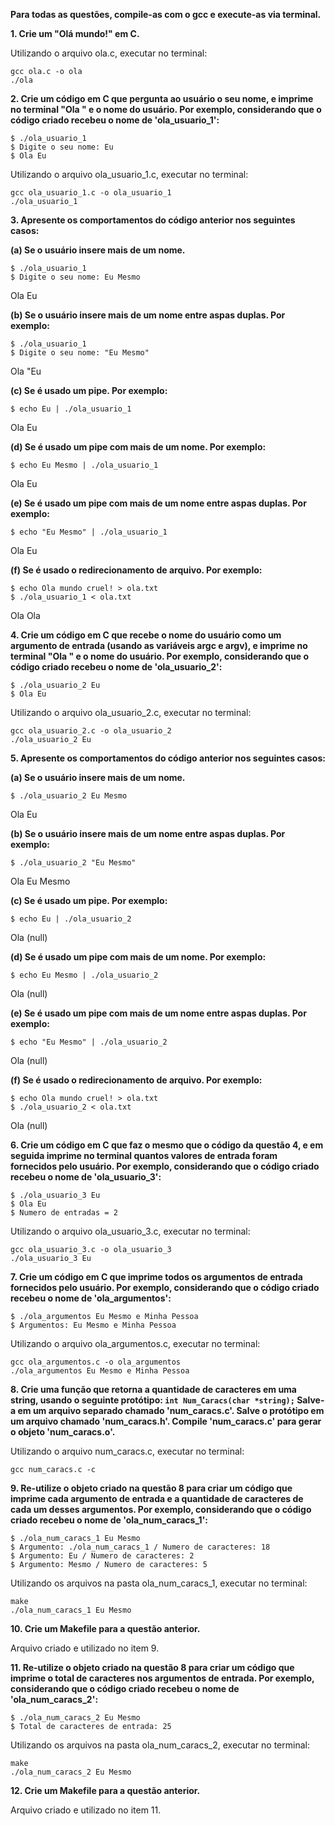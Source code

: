 **Para todas as questões, compile-as com o gcc e execute-as via terminal.**

**1. Crie um "Olá mundo!" em C.**

Utilizando o arquivo ola.c, executar no terminal:
```
gcc ola.c -o ola                                                        
./ola
```

**2. Crie um código em C que pergunta ao usuário o seu nome, e imprime no terminal "Ola " e o nome do usuário. Por exemplo, considerando que o código criado recebeu o nome de 'ola_usuario_1':**
```
$ ./ola_usuario_1
$ Digite o seu nome: Eu
$ Ola Eu
```

Utilizando o arquivo ola_usuario_1.c, executar no terminal:
```
gcc ola_usuario_1.c -o ola_usuario_1                                    
./ola_usuario_1
```

**3. Apresente os comportamentos do código anterior nos seguintes casos:**

**(a) Se o usuário insere mais de um nome.**
```
$ ./ola_usuario_1
$ Digite o seu nome: Eu Mesmo
```

Ola Eu

**(b) Se o usuário insere mais de um nome entre aspas duplas. Por exemplo:**
```
$ ./ola_usuario_1
$ Digite o seu nome: "Eu Mesmo"
```

Ola "Eu

**(c) Se é usado um pipe. Por exemplo:**
```**
$ echo Eu | ./ola_usuario_1
```

Ola Eu

**(d) Se é usado um pipe com mais de um nome. Por exemplo:**
```
$ echo Eu Mesmo | ./ola_usuario_1
```
Ola Eu

**(e) Se é usado um pipe com mais de um nome entre aspas duplas. Por exemplo:**
```
$ echo "Eu Mesmo" | ./ola_usuario_1
```

Ola Eu

**(f) Se é usado o redirecionamento de arquivo. Por exemplo:**
```
$ echo Ola mundo cruel! > ola.txt
$ ./ola_usuario_1 < ola.txt
```

Ola Ola

**4. Crie um código em C que recebe o nome do usuário como um argumento de entrada (usando as variáveis argc e argv), e imprime no terminal "Ola " e o nome do usuário. Por exemplo, considerando que o código criado recebeu o nome de 'ola_usuario_2':**
```
$ ./ola_usuario_2 Eu
$ Ola Eu
```

Utilizando o arquivo ola_usuario_2.c, executar no terminal:
```
gcc ola_usuario_2.c -o ola_usuario_2                                    
./ola_usuario_2 Eu
```

**5. Apresente os comportamentos do código anterior nos seguintes casos:**

**(a) Se o usuário insere mais de um nome.**
```
$ ./ola_usuario_2 Eu Mesmo
```

Ola Eu

**(b) Se o usuário insere mais de um nome entre aspas duplas. Por exemplo:**
```
$ ./ola_usuario_2 "Eu Mesmo"
```

Ola Eu Mesmo

**(c) Se é usado um pipe. Por exemplo:**
```
$ echo Eu | ./ola_usuario_2
```

Ola (null)

**(d) Se é usado um pipe com mais de um nome. Por exemplo:**
```
$ echo Eu Mesmo | ./ola_usuario_2
```

Ola (null)

**(e) Se é usado um pipe com mais de um nome entre aspas duplas. Por exemplo:**
```
$ echo "Eu Mesmo" | ./ola_usuario_2
```

Ola (null)

**(f) Se é usado o redirecionamento de arquivo. Por exemplo:**
```
$ echo Ola mundo cruel! > ola.txt
$ ./ola_usuario_2 < ola.txt
```

Ola (null)

**6. Crie um código em C que faz o mesmo que o código da questão 4, e em seguida imprime no terminal quantos valores de entrada foram fornecidos pelo usuário. Por exemplo, considerando que o código criado recebeu o nome de 'ola_usuario_3':**
```
$ ./ola_usuario_3 Eu
$ Ola Eu
$ Numero de entradas = 2
```

Utilizando o arquivo ola_usuario_3.c, executar no terminal:
```
gcc ola_usuario_3.c -o ola_usuario_3                                    
./ola_usuario_3 Eu
```

**7. Crie um código em C que imprime todos os argumentos de entrada fornecidos pelo usuário. Por exemplo, considerando que o código criado recebeu o nome de 'ola_argumentos':**
```
$ ./ola_argumentos Eu Mesmo e Minha Pessoa
$ Argumentos: Eu Mesmo e Minha Pessoa
```

Utilizando o arquivo ola_argumentos.c, executar no terminal:
```
gcc ola_argumentos.c -o ola_argumentos                                  
./ola_argumentos Eu Mesmo e Minha Pessoa
```

**8. Crie uma função que retorna a quantidade de caracteres em uma string, usando o seguinte protótipo: `int Num_Caracs(char *string);` Salve-a em um arquivo separado chamado 'num_caracs.c'. Salve o protótipo em um arquivo chamado 'num_caracs.h'. Compile 'num_caracs.c' para gerar o objeto 'num_caracs.o'.**

Utilizando o arquivo num_caracs.c, executar no terminal:               
```
gcc num_caracs.c -c
```

**9. Re-utilize o objeto criado na questão 8 para criar um código que imprime cada argumento de entrada e a quantidade de caracteres de cada um desses argumentos. Por exemplo, considerando que o código criado recebeu o nome de 'ola_num_caracs_1':**
```
$ ./ola_num_caracs_1 Eu Mesmo
$ Argumento: ./ola_num_caracs_1 / Numero de caracteres: 18
$ Argumento: Eu / Numero de caracteres: 2
$ Argumento: Mesmo / Numero de caracteres: 5
```

Utilizando os arquivos na pasta ola_num_caracs_1, executar no terminal:
```
make                                                                    
./ola_num_caracs_1 Eu Mesmo
```

**10. Crie um Makefile para a questão anterior.**

Arquivo criado e utilizado no item 9.

**11. Re-utilize o objeto criado na questão 8 para criar um código que imprime o total de caracteres nos argumentos de entrada. Por exemplo, considerando que o código criado recebeu o nome de 'ola_num_caracs_2':**
```
$ ./ola_num_caracs_2 Eu Mesmo
$ Total de caracteres de entrada: 25
```

Utilizando os arquivos na pasta ola_num_caracs_2, executar no terminal:
```
make                                                                    
./ola_num_caracs_2 Eu Mesmo
```

**12. Crie um Makefile para a questão anterior.**

Arquivo criado e utilizado no item 11.
